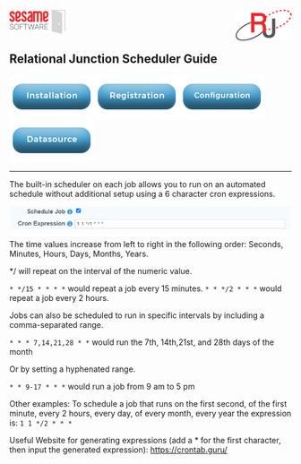 <img  src="../images/SesameSoftwareLogo-2020Final.png" width="100"><img align=right src="../images/RJOrbitLogo-2021Final.png" width="100">

## Relational Junction Scheduler Guide

[![Installation](../images/Button_Installation.png)](installguide.md)[![Registration](../images/Button_Registration.png)](RegistrationGuide.md)[![Configuration](../images/Button_Configuration.png)](configurationGuide.md)[![Datasource](../images/Button_Datasource.png)](../Datasources/README.md)

---

The built-in scheduler on each job allows you to run on an automated schedule without additional setup using a 6 character cron expressions.

![scheduler](../images/rjscheduler.PNG)

The time values increase from left to right in the following order: Seconds, Minutes, Hours, Days, Months, Years.

*/ will repeat on the interval of the numeric value. 

`* */15 * * * *` would repeat a job every 15 minutes.
`* * */2 * * *` would repeat a job every 2 hours.

Jobs can also be scheduled to run in specific intervals by including a comma-separated range.

`* * * 7,14,21,28 * *` would run the 7th, 14th,21st, and 28th days of the month

Or by setting a hyphenated range.

`* * 9-17 * * *` would run a job from 9 am to 5 pm

Other examples:
To schedule a job that runs on the first second, of the first minute, every 2 hours, every day, of every month, every year the expression is: `1 1 */2 * * *`

Useful Website for generating expressions (add a * for the first character, then input the generated expression):
https://crontab.guru/
